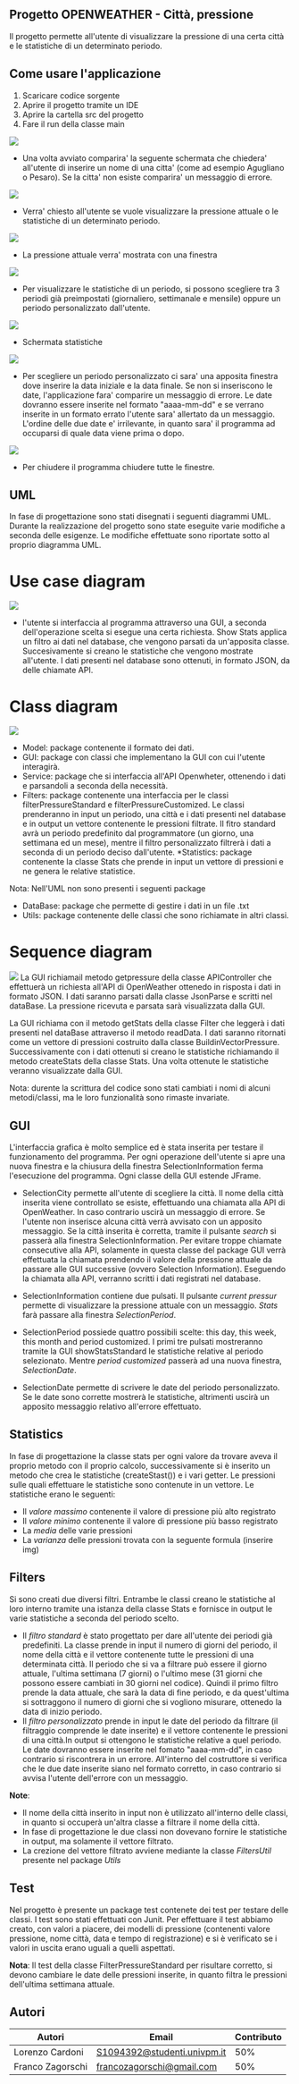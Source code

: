 ## Progetto OPENWEATHER - Città, pressione 
Il progetto permette all'utente di visualizzare la pressione di una certa città e le statistiche di un determinato periodo.

## Come usare l'applicazione
1. Scaricare codice sorgente
2. Aprire il progetto tramite un IDE
3. Aprire la cartella src del progetto
4. Fare il run della classe main

![](./images/img1.jpg)

* Una volta avviato comparira' la seguente schermata che chiedera' all'utente di inserire un nome di una citta' (come ad esempio Agugliano o Pesaro). Se la citta' non esiste comparira' un messaggio di errore.

![](./images/img2.jpg)

* Verra' chiesto all'utente se vuole visualizzare la pressione attuale o le statistiche di un determinato periodo.

![](./images/img3.jpg)

* La pressione attuale verra' mostrata con una finestra

![](./images/img4.jpg)

* Per visualizzare le statistiche di un periodo, si possono scegliere tra 3 periodi già preimpostati (giornaliero, settimanale e mensile) oppure un periodo personalizzato dall'utente.

![](./images/img5.jpg)

* Schermata statistiche

![](./images/img6.jpg)

* Per scegliere un periodo personalizzato ci sara' una apposita finestra dove inserire la data iniziale e la data finale. Se non si inseriscono le date, l'applicazione fara' comparire un messaggio di errore. Le date dovranno essere inserite nel formato "aaaa-mm-dd" e se verrano inserite in un formato errato l'utente sara' allertato da un messaggio.
L'ordine delle due date e' irrilevante, in quanto sara' il programma ad occuparsi di quale data viene prima o dopo.

![](./images/img7.jpg)

* Per chiudere il programma chiudere tutte le finestre.

## UML
In fase di progettazione sono stati disegnati i seguenti diagrammi UML. Durante la realizzazione del progetto sono state eseguite varie modifiche a seconda delle esigenze. Le modifiche effettuate sono riportate sotto al proprio diagramma UML.

# Use case diagram

![](./images/UsaCase1.jpg)
* l'utente si interfaccia al programma attraverso una GUI, a seconda dell'operazione scelta si esegue una certa richiesta. 
  Show Stats applica un filtro ai dati nel database, che vengono parsati da un'apposita classe. Succesivamente si creano le statistiche che vengono mostrate all'utente.
  I dati presenti nel database sono ottenuti, in formato JSON, da delle chiamate API.
  
# Class diagram

![](./images/ClassDiagram.jpg)
* Model: package contenente il formato dei dati.
* GUI: package con classi che implementano la GUI con cui l'utente interagirà.
* Service: package che si interfaccia all'API Openwheter, ottenendo i dati e parsandoli a seconda della necessità.
* Filters: package contenente una interfaccia per le classi filterPressureStandard e filterPressureCustomized. Le classi prenderanno in input un periodo, una città e i dati presenti nel database e in output un vettore contenente le pressioni filtrate. Il fitro standard avrà un periodo predefinito dal programmatore (un giorno, una settimana ed un mese), mentre il filtro personalizzato filtrerà i dati a seconda di un periodo deciso dall'utente.
*Statistics: package contenente la classe Stats che prende in input un vettore di pressioni e ne genera le relative statistice.

Nota: Nell'UML non sono presenti i seguenti package
* DataBase: package che permette di gestire i dati in un file .txt
* Utils: package contenente delle classi che sono richiamate in altri classi.

# Sequence diagram

![](./images/SequenceDiagram.jpg)
La GUI richiamail metodo getpressure della classe APIController che effettuerà un richiesta all'API di OpenWeather ottenedo in risposta i dati in formato JSON. I dati saranno parsati dalla classe JsonParse e scritti nel dataBase. La pressione ricevuta e parsata sarà visualizzata dalla GUI.

La GUI richiama con il metodo getStats della classe Filter che leggerà i dati presenti nel dataBase attraverso il metodo readData. I dati saranno ritornati come un vettore di pressioni costruito dalla classe BuildinVectorPressure. Successivamente con i dati ottenuti si creano le statistiche richiamando il metodo createStats della classe Stats. Una volta ottenute le statistiche veranno visualizzate dalla GUI. 

Nota: durente la scrittura del codice sono stati cambiati i nomi di alcuni metodi/classi, ma le loro funzionalità sono rimaste invariate.

## GUI
L'interfaccia grafica è molto semplice ed è stata inserita per testare il funzionamento del programma. Per ogni operazione dell'utente si apre una nuova finestra e la chiusura della finestra SelectionInformation ferma l'esecuzione del programma. Ogni classe della GUI estende JFrame. 
* SelectionCity permette all'utente di scegliere la città. Il nome della città inserita viene controllato se esiste, effettuando una chiamata alla API di OpenWeather. In caso contrario uscirà un messaggio di errore. Se l'utente non inserisce alcuna città verrà avvisato con un apposito messaggio. Se la città inserita è corretta, tramite il pulsante *search* si passerà alla finestra SelectionInformation. Per evitare troppe chiamate consecutive alla API, solamente in questa classe del package GUI verrà effettuata la chiamata prendendo il valore della pressione attuale da passare alle GUI successive (ovvero Selection Information). Eseguendo la chiamata alla API, verranno scritti i dati registrati nel database.

* SelectionInformation contiene due pulsati. Il pulsante *current pressur* permette di visualizzare la pressione attuale con un messaggio. *Stats* farà passare alla finestra *SelectionPeriod*.

* SelectionPeriod possiede quattro possibili scelte: this day, this week, this month and period customized. I primi tre pulsati mostreranno tramite la GUI showStatsStandard le statistiche relative al periodo selezionato. Mentre *period customized* passerà ad una nuova finestra, *SelectionDate*.

* SelectionDate permette di scrivere le date del periodo personalizzato. Se le date sono corrette mostrerà le statistiche, altrimenti uscirà un apposito messaggio relativo all'errore effettuato.


## Statistics
In fase di progettazione la classe stats per ogni valore da trovare aveva il proprio metodo con il proprio calcolo, successivamente si è inserito un metodo che crea le statistiche (createStast()) e i vari getter. Le pressioni sulle quali effettuare le statistiche sono contenute in un vettore. Le statistiche erano le seguenti:

* Il *valore massimo* contenente il valore di pressione più alto registrato 
* Il *valore minimo* contenente il valore di pressione più basso registrato
* La *media* delle varie pressioni
* La *varianza* delle pressioni trovata con la seguente formula (inserire img)

## Filters
Si sono creati due diversi filtri. Entrambe le classi creano le statistiche al loro interno tramite una istanza della classe Stats e fornisce in output le varie statistiche a seconda del periodo scelto.
* Il *filtro standard* è stato progettato per dare all'utente dei periodi già predefiniti. La classe prende in input il numero di giorni del periodo, il nome della città e il vettore contenente tutte le pressioni di una determinata città. Il periodo che si va a filtrare può essere il giorno attuale, l'ultima settimana (7 giorni) o l'ultimo mese (31 giorni che possono essere cambiati in 30 giorni nel codice). Quindi il primo filtro prende la data attuale, che sarà la data di fine periodo, e da quest'ultima si sottraggono il numero di giorni che si vogliono misurare, ottenedo la data di inizio periodo.
* Il *filtro personalizzato* prende in input le date del periodo da filtrare (il filtraggio comprende le date inserite) e il vettore contenente le pressioni di una città.In output si ottengono le statistiche relative a quel periodo. Le date dovranno essere inserite nel fomato "aaaa-mm-dd", in caso contrario si riscontrera in un errore. All'interno del costruttore si verifica che le due date inserite siano nel formato corretto, in caso contrario si avvisa l'utente dell'errore con un messaggio.

**Note**: 
* Il nome della città inserito in input non è utilizzato all'interno delle classi, in quanto si occuperà un'altra classe a filtrare il nome della città. 
* In fase di progettazione le due classi non dovevano fornire le statistiche in output, ma solamente il vettore filtrato. 
* La crezione del vettore filtrato avviene mediante la classe *FiltersUtil* presente nel package *Utils*

## Test
Nel progetto è presente un package test contenete dei test per testare delle classi. I test sono stati effettuati con Junit. Per effettuare il test abbiamo creato, con valori a piacere, dei modelli di pressione (contenenti valore pressione, nome città, data e tempo di registrazione) e si è verificato se i valori in uscita erano uguali a quelli aspettati.

**Nota**: Il test della classe FilterPressureStandard per risultare corretto, si devono cambiare le date delle pressioni inserite, in quanto filtra le pressioni dell'ultima settimana attuale.

## Autori

| Autori         | Email | Contributo |
|----------------|-------|------------|
| Lorenzo Cardoni| S1094392@studenti.univpm.it| 50% |
| Franco Zagorschi | francozagorschi@gmail.com | 50% |

